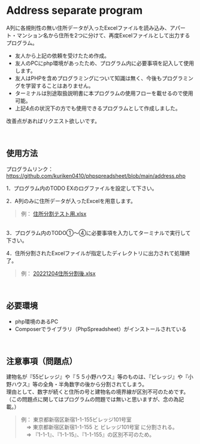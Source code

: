 # Address separate program

A列に各規則性の無い住所データが入ったExcelファイルを読み込み、アパート・マンション名から住所を2つに分けて、再度Excelファイルとして出力するプログラム。<br>

- 友人から上記の依頼を受けたため作成。
- 友人のPCにphp環境があったため、プログラム内に必要事項を記入して使用します。
- 友人はPHPを含めプログラミングについて知識は無く、今後もプログラミングを学習することはありません。
- ターミナルは別途取扱説明書に本プログラムの使用フローを載せるので使用可能。
- 上記4点の状況下の方でも使用できるプログラムとして作成しました。

改善点があればリクエスト欲しいです。

<br>

## 使用方法 
プログラムリンク：　https://github.com/kuriken0410/phpspreadsheet/blob/main/address.php

1．プログラム内のTODO EXのログファイルを設定して下さい。

2．A列のみに住所データが入ったExcelを用意します。
> 例： [住所分割テスト用.xlsx](https://github.com/kuriken0410/phpspreadsheet/files/10149315/default.xlsx)
<br>
3．プログラム内のTODO①〜④に必要事項を入力してターミナルで実行して下さい。

4．住所分割されたExcelファイルが指定したディレクトリに出力されて処理終了。
> 例： [20221204住所分割後.xlsx](https://github.com/kuriken0410/phpspreadsheet/files/10149508/20221204.xlsx)

<br>

## 必要環境
- php環境のあるPC
- Composerでライブラリ（PhpSpreadsheet）がインストールされている

<br>

## 注意事項（問題点）
建物名が『55ビレッジ』や『５５小野ハウス』等のものは、『ビレッジ』や『小野ハウス』等の全角・半角数字の後から分割されてしまう。<br>
理由として、数字が続くと住所の号と建物名の境界線が区別不可のためです。（この問題点に関してはプログラムの問題では無いと思いますが、念の為記載。）<br>

> 例： 東京都新宿区新宿1-1-155ビレッジ101号室<br>
> &emsp;⇒ 東京都新宿区新宿1-1-155 と ビレッジ101号室 に分割される。<br>
> &emsp;⇒ 『1-1-1』、『1-1-15』、『1-1-155』の区別不可のため。<br>
